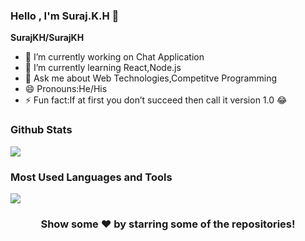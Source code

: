 ### Hello , I'm Suraj.K.H 👋


**SurajKH/SurajKH** 
- 🔭 I’m currently working on Chat Application
- 🌱 I’m currently learning React,Node.js
- 💬 Ask me about Web Technologies,Competitve Programming
-  😄 Pronouns:He/His
-  ⚡ Fun fact:If at first you don’t succeed then call it version 1.0 😂

### Github Stats

![](https://github-readme-stats.vercel.app/api?username=SurajKH&&show_icons=true&title_color=ffffff&icon_color=bb2acf&text_color=daf7dc&bg_color=151515)<br/>

### Most Used Languages and Tools
![](https://github-readme-stats.vercel.app/api/top-langs/?username=SurajKH&theme=flag-india&hide_border=true&include_all_commits=false&count_private=false&layout=compact)
<div align="center">
  

### Show some ❤️ by starring some of the repositories!

</div>

<!--
**SurajKH/SurajKH** is a ✨ _special_ ✨ repository because its `README.md` (this file) appears on your GitHub profile.

Here are some ideas to get you started:

- 🔭 I’m currently working on ...
- 🌱 I’m currently learning React,node.js
- 👯 I’m looking to collaborate on ...
- 🤔 I’m looking for help with ...
- 💬 Ask me about ...
- 📫 How to reach me: ...
- 😄 Pronouns: ...
- ⚡ Fun fact: ...
-->
